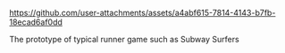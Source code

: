 https://github.com/user-attachments/assets/a4abf615-7814-4143-b7fb-18ecad6af0dd


The prototype of typical runner game such as Subway Surfers
